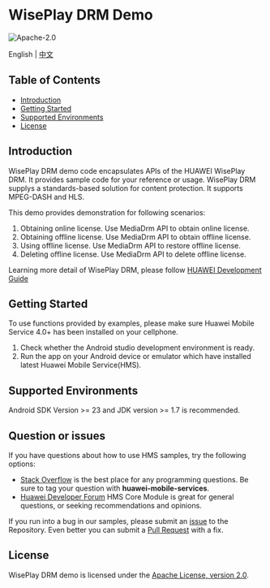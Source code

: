 # WisePlay DRM Demo

![Apache-2.0](https://img.shields.io/badge/license-Apache-blue)

English | [中文](https://github.com/HMS-Core/hms-wiseplay-demo/blob/master/readme_zh.md)

## Table of Contents

 * [Introduction](#introduction)
 * [Getting Started](#getting-started)
 * [Supported Environments](#supported-environments)
 * [License](#license)
 
## Introduction

WisePlay DRM demo code encapsulates APIs of the HUAWEI WisePlay DRM. It provides sample code for your reference or usage. WisePlay DRM supplys a standards-based solution for content protection. It supports MPEG-DASH and HLS.  
    
This demo provides demonstration for following scenarios:    
1. Obtaining online license. Use MediaDrm API to obtain online license.
2. Obtaining offline license. Use MediaDrm API to obtain offline license.
3. Using offline license. Use MediaDrm API to restore offline license.
4. Deleting offline license. Use MediaDrm API to delete offline license.

Learning more detail of WisePlay DRM, please follow [HUAWEI Development Guide](https://developer.huawei.com/consumer/en/doc/development/HMS-Guides/wiseplay-introduction)      

## Getting Started

To use functions provided by examples, please make sure Huawei Mobile Service 4.0+ has been installed on your cellphone.    
1. Check whether the Android studio development environment is ready.     
2. Run the app on your Android device or emulator which have installed latest Huawei Mobile Service(HMS).    
    
## Supported Environments

Android SDK Version >= 23 and JDK version >= 1.7 is recommended.

## Question or issues
If you have questions about how to use HMS samples, try the following options:
- [Stack Overflow](https://stackoverflow.com/questions/tagged/huawei-mobile-services) is the best place for any programming questions. Be sure to tag your question with 
**huawei-mobile-services**.
- [Huawei Developer Forum](https://forums.developer.huawei.com/forumPortal/en/home?fid=0101187876626530001) HMS Core Module is great for general questions, or seeking recommendations and opinions.

If you run into a bug in our samples, please submit an [issue](https://github.com/HMS-Core/hms-wiseplay-demo/issues) to the Repository. Even better you can submit a [Pull Request](https://github.com/HMS-Core/hms-wiseplay-demo/pulls) with a fix.

##  License       

WisePlay DRM demo is licensed under the [Apache License, version 2.0](http://www.apache.org/licenses/LICENSE-2.0).
